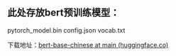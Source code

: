 ## 此处存放bert预训练模型：

pytorch_model.bin
config.json
vocab.txt

下载地址：[bert-base-chinese at main (huggingface.co)](https://huggingface.co/bert-base-chinese/tree/main)

